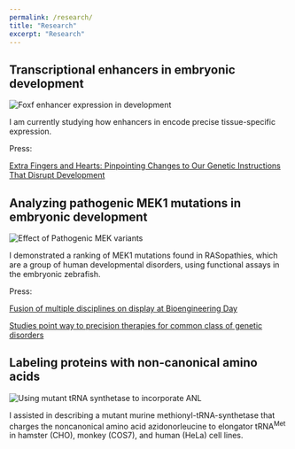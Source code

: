 ```yaml
---
permalink: /research/
title: "Research"
excerpt: "Research"
---
```


## Transcriptional enhancers in embryonic development
![Foxf enhancer expression in development](https://grantonjindal.github.io/images/Foxf2.PNG)

I am currently studying how enhancers in encode precise tissue-specific expression.

Press: 

[Extra Fingers and Hearts: Pinpointing Changes to Our Genetic Instructions That Disrupt Development](https://today.ucsd.edu/story/extra-fingers-and-hearts-pinpointing-changes-to-our-genetic-instructions-that-disrupt-development)

## Analyzing pathogenic MEK1 mutations in embryonic development
![Effect of Pathogenic MEK variants](https://grantonjindal.github.io/images/AoverB.PNG)


I demonstrated a ranking of MEK1 mutations found in RASopathies, which are a group of human developmental disorders, using functional assays in the embryonic zebrafish.

Press: 

[Fusion of multiple disciplines on display at Bioengineering Day](https://engineering.princeton.edu/news/2015/12/16/fusion-multiple-disciplines-display-bioengineering-day)

[ Studies point way to precision therapies for common class of genetic disorders](https://www.princeton.edu/news/2017/02/06/studies-point-way-precision-therapies-common-class-genetic-disorders)

## Labeling proteins with non-canonical amino acids
![Using mutant tRNA synthetase to incorporate ANL](https://grantonjindal.github.io/images/MetANL.gif)


I assisted in describing a mutant murine methionyl-tRNA-synthetase that charges the noncanonical amino acid azidonorleucine to elongator tRNA<sup>Met</sup> in hamster (CHO), monkey (COS7), and human (HeLa) cell lines.
